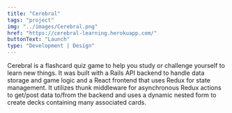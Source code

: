 ```yaml
---
title: "Cerebral"
tags: "project"
img: "../images/Cerebral.png"
href: "https://cerebral-learning.herokuapp.com/"
buttonText: "Launch"
type: "Development | Design"
---
```


Cerebral is a flashcard quiz game to help you study or challenge yourself to learn new things.
It was built with a Rails API backend to handle data storage and game logic and a React frontend that uses Redux for state management. It utilizes thunk middleware for asynchronous Redux actions to get/post data to/from the backend and uses a dynamic nested form to create decks containing many associated cards.

